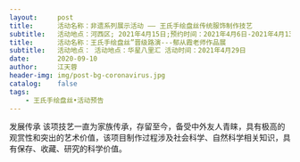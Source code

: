 ```yaml
---
layout:     post
title:      活动名称：非遗系列展示活动 —— 王氏手绘盘丝传统服饰制作技艺
subtitle:   活动地点：河西区; 2021年4月15日;预约时间：2021年4月6日-2021年4月13日上午12:00
title:      活动名称：王氏手绘盘丝”晋级路演---郁从霞老师作品展 
subtitle:   活动地点： 活动地点：华星八里汇 活动时间：2021年4月29日 
date:       2020-09-10
author:     江天蓉
header-img: img/post-bg-coronavirus.jpg
catalog:    false
tags:
    - 王氏手绘盘丝•活动预告
---
```

发展传承
    该项技艺一直为家族传承，存留至今，备受中外友人青睐，具有极高的观赏性和突出的艺术价值，该项目制作过程涉及社会科学、自然科学相关知识，具有保存、收藏、研究的科学价值。

